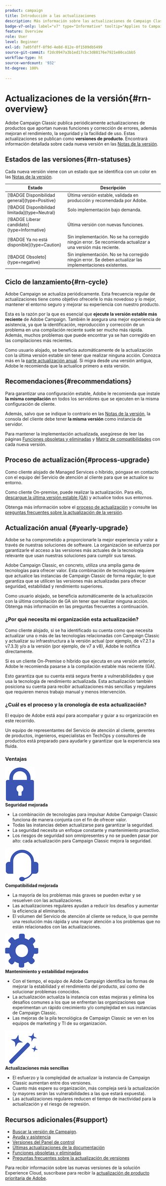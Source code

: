 ```yaml
---
product: campaign
title: Introducción a las actualizaciones
description: Más información sobre las actualizaciones de Campaign Classic
badge-v7-only: label="v7" type="Informative" tooltip="Applies to Campaign Classic v7 only"
feature: Overview
role: User
level: Beginner
exl-id: 7a05fdff-8f9d-4e8d-812e-0f1509db5499
source-git-commit: f2dc0947a3b1ed17cbc3d88176e7921e80ca1bb5
workflow-type: ht
source-wordcount: '932'
ht-degree: 100%

---
```


# Actualizaciones de la versión{#rn-overview}



Adobe Campaign Classic publica periódicamente actualizaciones de productos que aportan nuevas funciones y corrección de errores, además mejoran el rendimiento, la seguridad y la facilidad de uso. Estas actualizaciones se publican como **versiones de producto**. Encontrará información detallada sobre cada nueva versión en las [Notas de la versión](latest-release.md).

## Estados de las versiones{#rn-statuses}

Cada nueva versión viene con un estado que se identifica con un color en las [Notas de la versión](latest-release.md).


| Estado | Descripción |
|---|---|
| [!BADGE Disponibilidad general]{type=Positive} | Última versión estable, validada en producción y recomendada por Adobe. |
| [!BADGE Disponibilidad limitada]{type=Neutral} | Solo implementación bajo demanda. |
| [!BADGE Liberar candidato]{type=Informative} | Última versión con nuevas funciones. |
| [!BADGE Ya no está disponible]{type=Caution} | Sin implementación. No se ha corregido ningún error. Se recomienda actualizar a una versión más reciente. |
| [!BADGE Obsoleto]{type=negative} | Sin implementación. No se ha corregido ningún error. Se deben actualizar las implementaciones existentes. |

<!--
![](assets/do-not-localize/green3.png) **General Availability** (GA) - Latest stable build, validated in production, and recommended by Adobe. 

![](assets/do-not-localize/limited3.png) **Limited Availability** (LA) - On-demand deployment only.

![](assets/do-not-localize/blue3.png) **Release Candidate** (RC) - Latest build with new capabilities.

![](assets/do-not-localize/orange3.png) **No longer available** - No deployment. No bug fix. Update to a newer build is recommended.

![](assets/do-not-localize/red3.png) **Deprecated** - No deployment. No bug fix. Existing implementations must be upgraded.
-->

## Ciclo de lanzamiento{#rn-cycle}

Adobe Campaign se actualiza periódicamente. Esta frecuencia regular de actualizaciones tiene como objetivo ofrecerle lo más novedoso y lo mejor, mantener el entorno seguro y mejorar su experiencia con nuestro producto.

Esta es la razón por la que es esencial que **ejecute la versión estable más reciente** de Adobe Campaign. También le asegura una mejor experiencia de asistencia, ya que la identificación, reproducción y corrección de un problema en una compilación reciente suele ser mucho más rápida. Además, muchos problemas que puede encontrar ya se han corregido en las compilaciones más recientes.

Como usuario alojado, se beneficia automáticamente de la actualización con la última versión estable sin tener que realizar ninguna acción. Conozca más en la [parte actualización anual](#yearly-upgrade). Si migra desde una versión antigua, Adobe le recomienda que la actualice primero a esta versión.

## Recomendaciones{#recommendations}

Para garantizar una configuración estable, Adobe le recomienda que instale **la misma compilación** en todos los servidores que se ejecuten en la misma configuración de cliente.

Además, salvo que se indique lo contrario en las [Notas de la versión](latest-release.md), la consola del cliente debe tener **la misma versión** como instancia de servidor.

Para mantener la implementación actualizada, asegúrese de leer las páginas [Funciones obsoletas y eliminadas](../../rn/using/deprecated-features.md) y [Matriz de compatibilidades](../../rn/using/compatibility-matrix.md) con cada nueva versión.

## Proceso de actualización{#process-upgrade}

Como cliente alojado de Managed Services o híbrido, póngase en contacto con el equipo del Servicio de atención al cliente para que se actualice su entorno.

Como cliente On-premise, puede realizar la actualización. Para ello, [descargue la última versión estable (GA)](https://experience.adobe.com/#/downloads/content/software-distribution/es/campaign.html) y actualice todos sus entornos.

Obtenga más información sobre el [proceso de actualización](../../production/using/build-upgrade.md) y consulte las [preguntas frecuentes sobre la actualización de la versión](../../platform/using/faq-build-upgrade.md).

## Actualización anual {#yearly-upgrade}

Adobe se ha comprometido a proporcionarle la mejor experiencia y valor a través de nuestras soluciones de software. La organización se esfuerza por garantizarle el acceso a las versiones más actuales de la tecnología relevante que usan nuestras soluciones para cumplir sus tareas.

Adobe Campaign Classic, en concreto, utiliza una amplia gama de tecnologías para ofrecer valor. Esta combinación de tecnologías requiere que actualice las instancias de Campaign Classic de forma regular, lo que garantiza que se utilicen las versiones más actualizadas para ofrecer seguridad, estabilidad y rendimiento superiores.

Como usuario alojado, se beneficia automáticamente de la actualización con la última compilación de GA sin tener que realizar ninguna acción. Obtenga más información en las preguntas frecuentes a continuación.

### ¿Por qué necesita mi organización esta actualización?

Como cliente alojado, si se ha identificado su cuenta como que necesita actualizar una o más de las tecnologías relacionadas con Campaign Classic y actualizar su infraestructura a la versión actual (por ejemplo, de v7.2.1 a v7.3.3) y/o a la versión (por ejemplo, de v7 a v8), Adobe le notifica directamente.

Si es un cliente On-Premise o híbrido que ejecuta en una versión anterior, Adobe le recomienda pasarse a la compilación estable más reciente (GA).

Esto garantiza que su cuenta está segura frente a vulnerabilidades y que usa la tecnología de rendimiento actualizada. Esta actualización también posiciona su cuenta para recibir actualizaciones más sencillas y regulares que requieren menos trabajo manual y menos intervención.

### ¿Cuál es el proceso y la cronología de esta actualización?

El equipo de Adobe está aquí para acompañar y guiar a su organización en este recorrido.

Un equipo de representantes del Servicio de atención al cliente, gerentes de productos, ingenieros, especialistas en TechOps y consultores de productos está preparado para ayudarle y garantizar que la experiencia sea fluida.

### Ventajas

<tr>
  <td>
      <img alt="Seguridad" src="assets/do-not-localize/security.png"/>
    <div>
    <strong>Seguridad mejorada</strong>
    </div>
    <ul>
    <li>La combinación de tecnologías para impulsar Adobe Campaign Classic funciona de manera conjunta con el fin de ofrecer valor.</li>
    <li>Todas las instancias deben actualizarse para garantizar la seguridad.</li>
    <li>La seguridad necesita un enfoque constante y mantenimiento proactivo.</li>
    <li>Los riesgos de seguridad son omnipresentes y no se pueden pasar por alto: cada actualización para Campaign Classic mejora la seguridad.</li>
    </ul>
  </td>

<td>
      <img alt="Asistencia técnica" src="assets/do-not-localize/support.png" />
    <div>
    <strong>Compatibilidad mejorada</strong>
    </div>
    <ul>
    <li>La mayoría de los problemas más graves se pueden evitar y se resuelven con las actualizaciones.</li>
    <li>Las actualizaciones regulares ayudan a reducir los desafíos y aumentar la eficiencia al eliminarlos.</li>
    <li>El volumen del Servicio de atención al cliente se reduce, lo que permite una resolución más rápida y una mayor atención a los problemas que no están relacionados con las actualizaciones.</li>
    </ul>
  </td>
</tr>

<tr>
  <td>
      <img alt="Mantenimiento" src="assets/do-not-localize/maintenance.png"/>
    <div>
    <strong>Mantenimiento y estabilidad mejorados</strong>
    </div>
    <ul>
    <li>Con el tiempo, el equipo de Adobe Campaign identifica las formas de mejorar la estabilidad y el rendimiento del producto, así como de solucionar problemas conocidos.</li>
    <li>La actualización actualiza la instancia con estas mejoras y elimina los desafíos comunes a los que se enfrentan las organizaciones que experimentan un rápido crecimiento y/o complejidad en sus instancias de Campaign Classic.</li>
    <li>Las mejoras de la pila tecnológica de Campaign Classic se ven en los equipos de marketing y TI de su organización.</li>
    </ul>
  </td>

<td>
      <img alt="Generar actualización" src="assets/do-not-localize/upgrades.png" />
    <div>
    <strong>Actualizaciones más sencillas</strong>
    </a>
    </div>
    <ul>
    <li>El esfuerzo y la complejidad de actualizar la instancia de Campaign Classic aumentan entre dos versiones.</li>
    <li>Cuanto más espere su organización, más compleja será la actualización (y mayores serán las vulnerabilidades a las que estará expuesta).</li>
    <li>Las actualizaciones regulares reducen el tiempo de inactividad para la actualización y el riesgo de regresión.</li>
    </ul>
  </td>
</tr>
</table>

## Recursos adicionales{#support}

* [Buscar la versión de Campaign](../../platform/using/launching-adobe-campaign.md#getting-your-campaign-version).
* [Ayuda y asistencia](../../support.md)
* [Versiones del Panel de control](https://experienceleague.adobe.com/docs/control-panel/using/release-notes.html?lang=es)
* [Últimas actualizaciones de la documentación](../../rn/using/documentation-updates.md)
* [Funciones obsoletas y eliminadas](../../rn/using/deprecated-features.md)
* [Preguntas frecuentes sobre la actualización de versiones](../../platform/using/faq-build-upgrade.md)

Para recibir información sobre las nuevas versiones de la solución Experience Cloud, suscríbase para recibir la [actualización de producto prioritaria de Adobe](https://www.adobe.com/es/subscription/priority-product-update.html).
